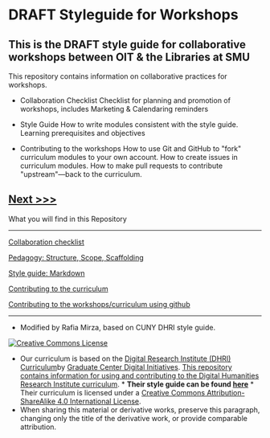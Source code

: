 # **DRAFT** Styleguide for Workshops
## This is the DRAFT style guide for collaborative workshops between OIT & the Libraries at SMU

This repository contains information on collaborative  practices for workshops. 

* Collaboration Checklist 
Checklist for planning and promotion of workshops, includes Marketing & Calendaring reminders

* Style Guide
How to write modules consistent with the style guide.
Learning prerequisites and objectives

* Contributing to the workshops 
How to use Git and GitHub to "fork" curriculum modules to your own account.
How to create issues in curriculum modules.
How to make pull requests to contribute "upstream"—back to the curriculum.

[Next >>>](/sections/collab_checklist.md)
----


What you will find in this Repository

-----

[Collaboration checklist](/sections/collab_checklist.md)

[Pedagogy: Structure, Scope, Scaffolding](/sections/pedagogy.md)  

[Style guide: Markdown](/sections/style_guide.md)  

[Contributing to the curriculum](/sections/module_checklist.md)  

[Contributing to the workshops/curriculum using github](/sections/contributing.md)

-----

* Modified by Rafia Mirza, based on CUNY DHRI style guide. 

[![Creative Commons License](https://i.creativecommons.org/l/by-sa/4.0/88x31.png)](http://creativecommons.org/licenses/by-sa/4.0/)

* Our curriculum is based on the [Digital Research Institute (DHRI) Curriculum](https://github.com/DHRI-Curriculum)by [Graduate Center Digital Initiatives](https://gcdi.commons.gc.cuny.edu/). [This repository contains information for using and contributing to the Digital Humanities Research Institute curriculum](https://github.com/DHRI-Curriculum/guide). * <b>Their style guide can be found [here](https://github.com/DHRI-Curriculum/guide)</b> * Their curriculum is licensed under a [Creative Commons Attribution-ShareAlike 4.0 International License](http://creativecommons.org/licenses/by-sa/4.0/). 
* When sharing this material or derivative works, preserve this paragraph, changing only the title of the derivative work, or provide comparable attribution.